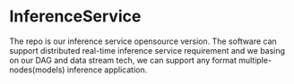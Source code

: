 # InferenceService
The repo is our inference service opensource version. The software can support distributed real-time inference service requirement and we basing on our DAG and data stream tech, we can support any format multiple-nodes(models) inference application.
